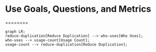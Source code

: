 # Use Goals, Questions, and Metrics

========

```mermaid
graph LR;
reduce-duplication[Reduce Duplication] --> who-uses[Who Uses];
who-uses --> usage-count[Usage Count];
usage-count --> reduce-duplication[Reduce Duplication];
```
